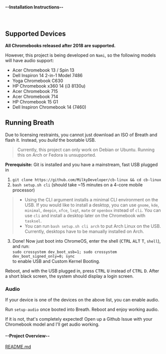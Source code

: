<!-- select:start -->
<!-- select-menu-labels: View: -->

#### --Installation Instructions--

<br>

## Supported Devices

**All Chromebooks released after 2018 are supported.**

However, this project is being developed on `Nami`, so the following models will have audio support:
* Acer Chromebook 13 / Spin 13
* Dell Inspiron 14 2-in-1 Model 7486 
* Yoga Chromebook C630
* HP Chromebook x360 14 (i3 8130u)
* Acer Chromebook 715
* Acer Chromebook 714
* HP Chromebook 15 G1
* Dell Inspiron Chromebook 14 (7460)

## Running Breath

Due to licensing restraints, you cannot just download an ISO of Breath and flash it. Instead, you *build* the bootable USB.
> Currently, this project can only work on Debian or Ubuntu. Running this on Arch or Fedora is unsupported.

**Prerequisite:** Git is installed and you have a mainstream, fast USB plugged in

1. `git clone https://github.com/MilkyDeveloper/cb-linux && cd cb-linux`
2. `bash setup.sh cli`
(should take ~15 minutes on a 4-core mobile processor)

> * Using the CLI argument installs a minimal CLI environment on the USB. If you would like to install a desktop, you can use `gnome`, `kde`, `minimal`, `deepin`, `xfce`, `lxqt`, `mate` or `openbox` instead of `cli`. You can use `cli` and install a desktop later on the Chromebook with `tasksel`.
> * You can run `bash setup.sh cli arch` to put Arch Linux on the USB. Currently, desktops have to be manually installed on Arch.

3. Done! Now just boot into ChromeOS, enter the shell (<kbd>CTRL</kbd> <kbd>ALT</kbd> <kbd>T</kbd>, `shell`), and run:  
`sudo crossystem dev_boot_usb=1; sudo crossystem dev_boot_signed_only=0; sync`  
to enable USB and Custom Kernel Booting.

Reboot, and with the USB plugged in, press <kbd>CTRL</kbd> <kbd>U</kbd> instead of <kbd>CTRL</kbd> <kbd>D</kbd>. After a short black screen, the system should display a login screen.

### Audio

If your device is one of the devices on the above list, you can enable audio.

Run `setup-audio` once booted into Breath. Reboot and enjoy working audio.

If it is not, that's completely expected! Open up a Github Issue with your Chromebook model and I'll  get audio working.

#### --Project Overview--

[README.md](https://raw.githubusercontent.com/MilkyDeveloper/cb-linux/main/README.md ':include')

<!-- select:end -->